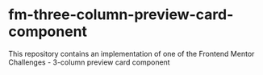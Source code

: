 # fm-three-column-preview-card-component
This repository contains an implementation of one of the Frontend Mentor Challenges - 3-column preview card component
